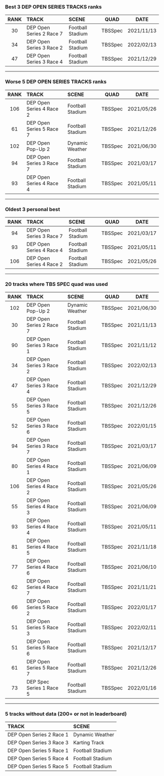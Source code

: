 ### Best 3 DEP OPEN SERIES TRACKS ranks
|RANK|TRACK|SCENE|QUAD|DATE|
|:---:|:---|:---|:---:|:---:|
|30|DEP Open Series 2 Race 7|Football Stadium|TBSSpec|2021/11/13|
|34|DEP Open Series 3 Race 2|Football Stadium|TBSSpec|2022/02/13|
|47|DEP Open Series 3 Race 4|Football Stadium|TBSSpec|2021/12/29|
---
### Worse 5 DEP OPEN SERIES TRACKS ranks
|RANK|TRACK|SCENE|QUAD|DATE|
|:---:|:---|:---|:---:|:---:|
|106|DEP Open Series 4 Race 2|Football Stadium|TBSSpec|2021/05/26|
|61|DEP Open Series 5 Race 7|Football Stadium|TBSSpec|2021/12/26|
|102|DEP Open Pop-Up 2|Dynamic Weather|TBSSpec|2021/06/30|
|94|DEP Open Series 3 Race 7|Football Stadium|TBSSpec|2021/03/17|
|93|DEP Open Series 4 Race 4|Football Stadium|TBSSpec|2021/05/11|
---
### Oldest 3 personal best
|RANK|TRACK|SCENE|QUAD|DATE|
|:---:|:---|:---|:---:|:---:|
|94|DEP Open Series 3 Race 7|Football Stadium|TBSSpec|2021/03/17|
|93|DEP Open Series 4 Race 4|Football Stadium|TBSSpec|2021/05/11|
|106|DEP Open Series 4 Race 2|Football Stadium|TBSSpec|2021/05/26|
---
### 20 tracks where TBS SPEC quad was used
|RANK|TRACK|SCENE|QUAD|DATE|
|:---:|:---|:---|:---:|:---:|
|102|DEP Open Pop-Up 2|Dynamic Weather|TBSSpec|2021/06/30|
|30|DEP Open Series 2 Race 7|Football Stadium|TBSSpec|2021/11/13|
|90|DEP Open Series 3 Race 1|Football Stadium|TBSSpec|2021/11/12|
|34|DEP Open Series 3 Race 2|Football Stadium|TBSSpec|2022/02/13|
|47|DEP Open Series 3 Race 4|Football Stadium|TBSSpec|2021/12/29|
|55|DEP Open Series 3 Race 5|Football Stadium|TBSSpec|2021/12/26|
|52|DEP Open Series 3 Race 6|Football Stadium|TBSSpec|2022/01/15|
|94|DEP Open Series 3 Race 7|Football Stadium|TBSSpec|2021/03/17|
|80|DEP Open Series 4 Race 1|Football Stadium|TBSSpec|2021/06/09|
|106|DEP Open Series 4 Race 2|Football Stadium|TBSSpec|2021/05/26|
|55|DEP Open Series 4 Race 3|Football Stadium|TBSSpec|2021/06/09|
|93|DEP Open Series 4 Race 4|Football Stadium|TBSSpec|2021/05/11|
|81|DEP Open Series 4 Race 5|Football Stadium|TBSSpec|2021/11/18|
|77|DEP Open Series 4 Race 6|Football Stadium|TBSSpec|2021/06/10|
|62|DEP Open Series 4 Race 7|Football Stadium|TBSSpec|2021/11/21|
|66|DEP Open Series 5 Race 2|Football Stadium|TBSSpec|2022/01/17|
|51|DEP Open Series 5 Race 3|Football Stadium|TBSSpec|2022/02/11|
|51|DEP Open Series 5 Race 6|Football Stadium|TBSSpec|2021/12/17|
|61|DEP Open Series 5 Race 7|Football Stadium|TBSSpec|2021/12/26|
|73|DEP Spec Series 1 Race 5|Football Stadium|TBSSpec|2022/01/16|
---
### 5 tracks without data (200+ or not in leaderboard)
|TRACK|SCENE|
|:---|:---|
|DEP Open Series 2 Race 1|Dynamic Weather|
|DEP Open Series 3 Race 3|Karting Track|
|DEP Open Series 5 Race 1|Football Stadium|
|DEP Open Series 5 Race 4|Football Stadium|
|DEP Open Series 5 Race 5|Football Stadium|
